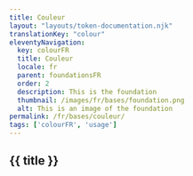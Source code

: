 ```yaml
---
title: Couleur
layout: "layouts/token-documentation.njk"
translationKey: "colour"
eleventyNavigation:
  key: colourFR
  title: Couleur
  locale: fr
  parent: foundationsFR
  order: 2
  description: This is the foundation
  thumbnail: /images/fr/bases/foundation.png
  alt: This is an image of the foundation
permalink: /fr/bases/couleur/
tags: ['colourFR', 'usage']
---
```


<h2  class="mt-500 mb-400">{{ title }}</h2>
